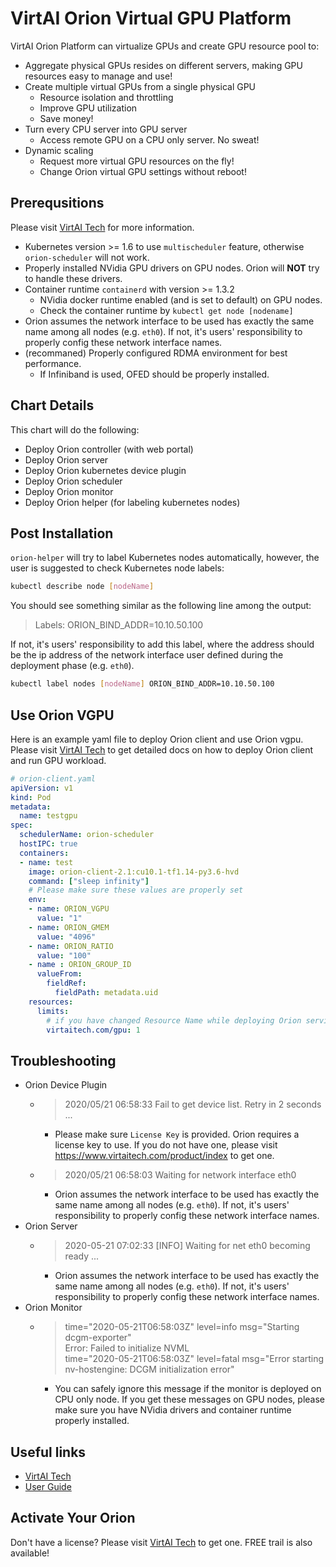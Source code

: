 # VirtAI Orion Virtual GPU Platform

VirtAI Orion Platform can virtualize GPUs and create GPU resource pool to:

* Aggregate physical GPUs resides on different servers, making GPU resources easy to manage and use!
* Create multiple virtual GPUs from a single physical GPU
  * Resource isolation and throttling
  * Improve GPU utilization
  * Save money!
* Turn every CPU server into GPU server
  * Access remote GPU on a CPU only server. No sweat!
* Dynamic scaling
  * Request more virtual GPU resources on the fly!
  * Change Orion virtual GPU settings without reboot!

## Prerequsitions

Please visit [VirtAI Tech](https://www.virtaitech.com/) for more information.

* Kubernetes version >= 1.6 to use `multischeduler` feature, otherwise `orion-scheduler` will not work.
* Properly installed NVidia GPU drivers on GPU nodes. Orion will **NOT** try to handle these drivers.
* Container runtime `containerd` with version >= 1.3.2
  * NVidia docker runtime enabled (and is set to default) on GPU nodes.
  * Check the container runtime by `kubectl get node [nodename]`
* Orion assumes the network interface to be used has exactly the same name among all nodes (e.g. `eth0`). If not, it's users' responsibility to properly config these network interface names.
* (recommaned) Properly configured RDMA environment for best performance.
  * If Infiniband is used, OFED should be properly installed.

## Chart Details

This chart will do the following:

* Deploy Orion controller (with web portal)
* Deploy Orion server
* Deploy Orion kubernetes device plugin
* Deploy Orion scheduler
* Deploy Orion monitor
* Deploy Orion helper (for labeling kubernetes nodes)

## Post Installation

`orion-helper` will try to label Kubernetes nodes automatically, however, the user is suggested to check Kubernetes node labels:

```bash
kubectl describe node [nodeName]
```

You should see something similar as the following line among the output:
> Labels:             ORION_BIND_ADDR=10.10.50.100

If not, it's users' responsibility to add this label, where the address should be the ip address of the network interface user defined during the deployment phase (e.g. `eth0`).

```bash
kubectl label nodes [nodeName] ORION_BIND_ADDR=10.10.50.100
```

## Use Orion VGPU

Here is an example yaml file to deploy Orion client and use Orion vgpu.
Please visit [VirtAI Tech](https://www.virtaitech.com/) to get detailed docs on how to deploy Orion client and run GPU workload.

```yaml
# orion-client.yaml
apiVersion: v1
kind: Pod
metadata:
  name: testgpu
spec:
  schedulerName: orion-scheduler
  hostIPC: true
  containers:
  - name: test
    image: orion-client-2.1:cu10.1-tf1.14-py3.6-hvd
    command: ["sleep infinity"]
    # Please make sure these values are properly set
    env:
    - name: ORION_VGPU
      value: "1"
    - name: ORION_GMEM
      value: "4096"
    - name: ORION_RATIO
      value: "100"
    - name : ORION_GROUP_ID
      valueFrom:
        fieldRef:
          fieldPath: metadata.uid
    resources:
      limits:
        # if you have changed Resource Name while deploying Orion services, please change this accordingly
        virtaitech.com/gpu: 1
```

## Troubleshooting

* Orion Device Plugin
  * > 2020/05/21 06:58:33 Fail to get device list. Retry in 2 seconds ...
    * Please make sure `License Key` is provided. Orion requires a license key to use. If you do not have one, please visit https://www.virtaitech.com/product/index to get one.
  * > 2020/05/21 06:58:03 Waiting for network interface eth0
    * Orion assumes the network interface to be used has exactly the same name among all nodes (e.g. `eth0`). If not, it's users' responsibility to properly config these network interface names.
* Orion Server
  * > 2020-05-21 07:02:33 [INFO] Waiting for net eth0 becoming ready ...
    * Orion assumes the network interface to be used has exactly the same name among all nodes (e.g. `eth0`). If not, it's users' responsibility to properly config these network interface names.
* Orion Monitor
  * > time="2020-05-21T06:58:03Z" level=info msg="Starting dcgm-exporter"  
    > Error: Failed to initialize NVML  
    > time="2020-05-21T06:58:03Z" level=fatal msg="Error starting nv-hostengine: DCGM initialization error"
    * You can safely ignore this message if the monitor is deployed on CPU only node. If you get these messages on GPU nodes, please make sure you have NVidia drivers and container runtime properly installed.

## Useful links

* [VirtAI Tech](https://www.virtaitech.com)
* [User Guide](https://github.com/virtaitech/orion-docs/blob/master/Orion-User-Guide.md)

## Activate Your Orion

Don't have a license? Please visit [VirtAI Tech](https://www.virtaitech.com) to get one. FREE trail is also available!
